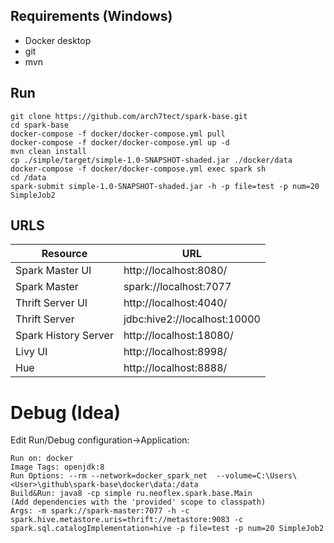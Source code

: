 ## Requirements (Windows)
- Docker desktop
- git
- mvn


## Run
```shell
git clone https://github.com/arch7tect/spark-base.git
cd spark-base
docker-compose -f docker/docker-compose.yml pull
docker-compose -f docker/docker-compose.yml up -d
mvn clean install
cp ./simple/target/simple-1.0-SNAPSHOT-shaded.jar ./docker/data
docker-compose -f docker/docker-compose.yml exec spark sh
cd /data
spark-submit simple-1.0-SNAPSHOT-shaded.jar -h -p file=test -p num=20 SimpleJob2
```

## URLS
Resource|URL
------|---
Spark Master UI|http://localhost:8080/
Spark Master|spark://localhost:7077
Thrift Server UI|http://localhost:4040/
Thrift Server|jdbc:hive2://localhost:10000
Spark History Server|http://localhost:18080/
Livy UI|http://localhost:8998/
Hue|http://localhost:8888/

# Debug (Idea)
Edit Run/Debug configuration->Application:
```shell
Run on: docker
Image Tags: openjdk:8
Run Options: --rm --network=docker_spark_net  --volume=C:\Users\<User>\github\spark-base\docker\data:/data
Build&Run: java8 -cp simple ru.neoflex.spark.base.Main 
(Add dependencies with the 'provided' scope to classpath)
Args: -m spark://spark-master:7077 -h -c spark.hive.metastore.uris=thrift://metastore:9083 -c spark.sql.catalogImplementation=hive -p file=test -p num=20 SimpleJob2
```
